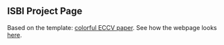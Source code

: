 ## <b>ISBI Project Page</b>

Based on the template: [colorful ECCV paper](http://richzhang.github.io/colorization/). See how the webpage looks [here](https://richzhang.github.io/webpage-template).

